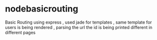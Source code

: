 # nodebasicrouting
Basic Routing using express , used jade for templates , same template for users is being rendered , parsing the url the id is being printed different in different pages
